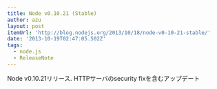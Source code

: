 ```yaml
---
title: Node v0.10.21 (Stable)
author: azu
layout: post
itemUrl: 'http://blog.nodejs.org/2013/10/18/node-v0-10-21-stable/'
date: '2013-10-19T02:47:05.502Z'
tags:
  - node.js
  - ReleaseNote
---
```

Node v0.10.21リリース.
HTTPサーバのsecurity fixを含むアップデート
